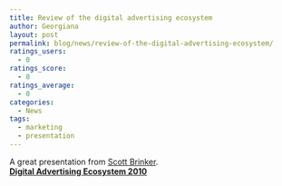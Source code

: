 ```yaml
---
title: Review of the digital advertising ecosystem
author: Georgiana
layout: post
permalink: blog/news/review-of-the-digital-advertising-ecosystem/
ratings_users:
  - 0
ratings_score:
  - 0
ratings_average:
  - 0
categories:
  - News
tags:
  - marketing
  - presentation
---
```

<div id="__ss_3089852" style="width: 425px;">
  A great presentation from <a title="Scott Brinker" href="http://www.chiefmartec.com/">Scott Brinker</a>.
</div>

<div style="width: 425px;">
</div>

<div style="width: 425px;">
  <strong><a title="Digital Advertising Ecosystem 2010" href="http://www.slideshare.net/gregstuart/digital-advertising-ecosystem-2010">Digital Advertising Ecosystem 2010</a></strong>
</div>
